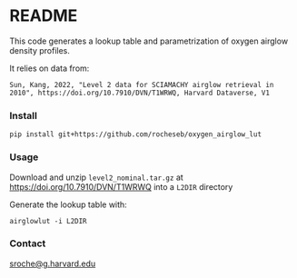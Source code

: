 # README

This code generates a lookup table and parametrization of oxygen airglow density profiles.

It relies on data from:

`Sun, Kang, 2022, "Level 2 data for SCIAMACHY airglow retrieval in 2010", https://doi.org/10.7910/DVN/T1WRWQ, Harvard Dataverse, V1`

### Install

`pip install git+https://github.com/rocheseb/oxygen_airglow_lut`

### Usage

Download and unzip `level2_nominal.tar.gz` at https://doi.org/10.7910/DVN/T1WRWQ into a `L2DIR` directory

Generate the lookup table with:

`airglowlut -i L2DIR`

### Contact

sroche@g.harvard.edu